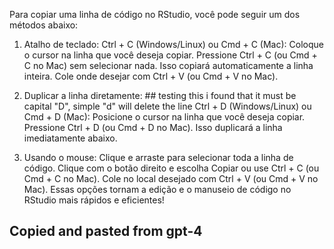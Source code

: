 Para copiar uma linha de código no RStudio, você pode seguir um dos métodos abaixo:

1. Atalho de teclado:
Ctrl + C (Windows/Linux) ou Cmd + C (Mac):
Coloque o cursor na linha que você deseja copiar.
Pressione Ctrl + C (ou Cmd + C no Mac) sem selecionar nada. Isso copiará automaticamente a linha inteira.
Cole onde desejar com Ctrl + V (ou Cmd + V no Mac).

2. Duplicar a linha diretamente: ## testing this i found that it must be capital "D", simple "d" will delete the line
Ctrl + D (Windows/Linux) ou Cmd + D (Mac):
Posicione o cursor na linha que você deseja copiar.
Pressione Ctrl + D (ou Cmd + D no Mac). Isso duplicará a linha imediatamente abaixo.

3. Usando o mouse:
Clique e arraste para selecionar toda a linha de código.
Clique com o botão direito e escolha Copiar ou use Ctrl + C (ou Cmd + C no Mac).
Cole no local desejado com Ctrl + V (ou Cmd + V no Mac).
Essas opções tornam a edição e o manuseio de código no RStudio mais rápidos e eficientes!

## Copied and pasted from gpt-4
